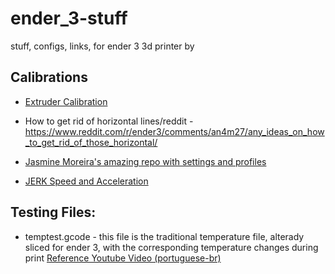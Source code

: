 # ender_3-stuff
stuff, configs, links, for ender 3 3d printer by 


## Calibrations

- [Extruder Calibration](https://mattshub.com/blogs/blog/extruder-calibration)
- How to get rid of horizontal lines/reddit - https://www.reddit.com/r/ender3/comments/an4m27/any_ideas_on_how_to_get_rid_of_those_horizontal/
- [Jasmine Moreira's amazing repo with settings and profiles](https://github.com/jasminemoreira/3D_printing)

- [JERK Speed and Acceleration](https://3dprinterly.com/how-to-get-the-perfect-jerk-acceleration-setting/)


## Testing Files:
- temptest.gcode - this file is the traditional temperature file, alterady sliced for ender 3, with the corresponding temperature changes during print
[Reference Youtube Video (portuguese-br)](https://www.youtube.com/watch?v=O5JIT3esyMc)
